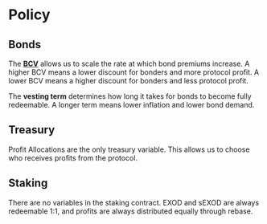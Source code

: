 # Policy

## Bonds

The **[BCV](../ecosystem/glossary.md#bcv)** allows us to scale the rate at which bond premiums increase. A higher BCV means a lower discount for bonders and more protocol profit. A lower BCV means a higher discount for bonders and less protocol profit.

The **vesting term** determines how long it takes for bonds to become fully redeemable. A longer term means lower inflation and lower bond demand.

## Treasury

Profit Allocations are the only treasury variable. This allows us to choose who receives profits from the protocol.

## Staking

There are no variables in the staking contract. EXOD and sEXOD are always redeemable 1:1, and profits are always distributed equally through rebase.

